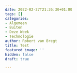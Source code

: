 ```yaml
---
date: 2022-02-27T21:36:30+01:00
tags: []
categories:
- Algemeen
- Buiten
- Deze Week
- Technologie
author: Robert van Bregt
title: Test
featured_image: ''
hidden: false
draft: true

---
```

